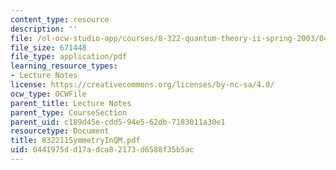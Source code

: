 ```yaml
---
content_type: resource
description: ''
file: /ol-ocw-studio-app/courses/8-322-quantum-theory-ii-spring-2003/0441975dd17adca82173d6588f35b5ac_832211SymmetryInQM.pdf
file_size: 671448
file_type: application/pdf
learning_resource_types:
- Lecture Notes
license: https://creativecommons.org/licenses/by-nc-sa/4.0/
ocw_type: OCWFile
parent_title: Lecture Notes
parent_type: CourseSection
parent_uid: c189d45e-cdd5-94e5-62db-7183011a30e1
resourcetype: Document
title: 832211SymmetryInQM.pdf
uid: 0441975d-d17a-dca8-2173-d6588f35b5ac
---
```

